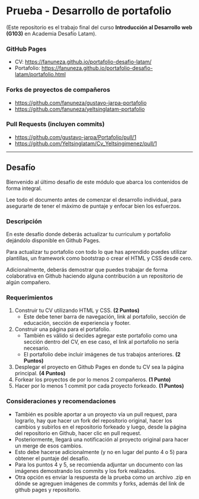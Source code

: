 # Prueba - Desarrollo de portafolio

(Este repositorio es el trabajo final del curso **Introducción al Desarrollo web (G103)** en Academia Desafío Latam).

### GitHub Pages

- CV: https://fanuneza.github.io/portafolio-desafio-latam/
- Portafolio: https://fanuneza.github.io/portafolio-desafio-latam/portafolio.html

### Forks de proyectos de compañeros

- https://github.com/fanuneza/gustavo-jarpa-portafolio
- https://github.com/fanuneza/yeltsinglatam-portafolio

### Pull Requests (incluyen commits)

- https://github.com/gustavo-jarpa/Portafolio/pull/1
- https://github.com/Yeltsinglatam/Cv_Yeltsingimenez/pull/1

---

## Desafío

Bienvenido al último desafío de este módulo que abarca los contenidos de forma integral.

Lee todo el documento antes de comenzar el desarrollo individual, para asegurarte de tener el máximo de puntaje y enfocar bien los esfuerzos.

### Descripción

En este desafío donde deberás actualizar tu curriculum y portafolio dejándolo disponible en Github Pages.

Para actualizar tu portafolio con todo lo que has aprendido puedes utilizar plantillas, un framework como bootstrap o crear el HTML y CSS desde cero.

Adicionalmente, deberás demostrar que puedes trabajar de forma colaborativa en Github haciendo alguna contribución a un repositorio de algún compañero.

### Requerimientos

1. Construir tu CV utilizando HTML y CSS. **(2 Puntos)**
   - Este debe tener barra de navegación, link al portafolio, sección de educación, sección de experiencia y footer.
2. Construir una página para el portafolio.
   - También es válido si decides agregar este portafolio como una sección dentro del CV, en ese caso, el link al portafolio no sería necesario.
   - El portafolio debe incluir imágenes de tus trabajos anteriores. **(2 Puntos)**
3. Desplegar el proyecto en Github Pages en donde tu CV sea la página principal. **(4 Puntos)**
4. Forkear los proyectos de por lo menos 2 compañeros. **(1 Punto)**
5. Hacer por lo menos 1 commit por cada proyecto forkeado. **(1 Puntos)**

### Consideraciones y recomendaciones

- También es posible aportar a un proyecto vía un pull request, para lograrlo, hay que hacer un fork del repositorio original, hacer los cambios y subirlos en el repositorio forkeado y luego, desde la página del repositorio en Github, hacer clic en pull request.
- Posteriormente, llegará una notificación al proyecto original para hacer un merge de esos cambios.
- Esto debe hacerse adicionalmente (y no en lugar del punto 4 o 5) para obtener el puntaje del desafío.
- Para los puntos 4 y 5, se recomienda adjuntar un documento con las imágenes demostrando los commits y los fork realizados.
- Otra opción es enviar la respuesta de la prueba como un archivo .zip en dónde se agreguen imágenes de commits y forks, además del link de github pages y repositorio.
